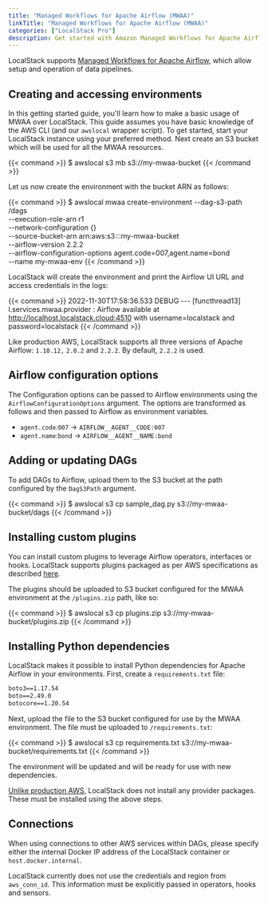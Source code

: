 ```yaml
---
title: "Managed Workflows for Apache Airflow (MWAA)"
linkTitle: "Managed Workflows for Apache Airflow (MWAA)"
categories: ["LocalStack Pro"]
description: Get started with Amazon Managed Workflows for Apache Airflow on LocalStack
---
```


LocalStack supports [Managed Workflows for Apache Airflow](https://aws.amazon.com/managed-workflows-for-apache-airflow/), which allow setup and operation of data pipelines.

## Creating and accessing environments

In this getting started guide, you'll learn how to make a basic usage of MWAA over LocalStack. This guide assumes you have basic knowledge of the AWS CLI (and our `awslocal` wrapper script). To get started, start your LocalStack instance using your preferred method. Next create an S3 bucket which will be used for all the MWAA resources.

{{< command >}}
$ awslocal s3 mb s3://my-mwaa-bucket
{{< /command >}}

Let us now create the environment with the bucket ARN as follows:

{{< command >}}
$ awslocal mwaa create-environment --dag-s3-path /dags \
        --execution-role-arn r1 \
        --network-configuration {} \
        --source-bucket-arn arn:aws:s3:::my-mwaa-bucket \
        --airflow-version 2.2.2 \
        --airflow-configuration-options agent.code=007,agent.name=bond \
        --name my-mwaa-env
{{< /command >}}

LocalStack will create the environment and print the Airflow UI URL and access credentials in the logs:

{{< command >}}
2022-11-30T17:58:36.533 DEBUG --- [functhread13] l.services.mwaa.provider   : Airflow available at http://localhost.localstack.cloud:4510 with username=localstack and password=localstack
{{< /command >}}

Like production AWS, LocalStack supports all three versions of Apache Airflow: `1.10.12,` `2.0.2` and `2.2.2`.
By default, `2.2.2` is used.

## Airflow configuration options

The Configuration options can be passed to Airflow environments using the `AirflowConfigurationOptions` argument. The options are transformed as follows and then passed to Airflow as environment variables.

- `agent.code`:`007` → `AIRFLOW__AGENT__CODE:007`
- `agent.name`:`bond` → `AIRFLOW__AGENT__NAME:bond`

## Adding or updating DAGs

To add DAGs to Airflow, upload them to the S3 bucket at the path configured by the `DagS3Path` argument.

{{< command >}}
$ awslocal s3 cp sample_dag.py s3://my-mwaa-bucket/dags
{{< /command >}}

## Installing custom plugins

You can install custom plugins to leverage Airflow operators, interfaces or hooks. LocalStack supports plugins packaged as per AWS specifications as described [here](https://docs.aws.amazon.com/mwaa/latest/userguide/configuring-dag-import-plugins.html#configuring-dag-plugins-test-create).

The plugins should be uploaded to S3 bucket configured for the MWAA environment at the `/plugins.zip` path, like so:

{{< command >}}
$ awslocal s3 cp plugins.zip s3://my-mwaa-bucket/plugins.zip
{{< /command >}}

## Installing Python dependencies

LocalStack makes it possible to install Python dependencies for Apache Airflow in your environments. First, create a `requirements.txt` file:

```txt
boto3==1.17.54
boto==2.49.0
botocore==1.20.54
```

Next, upload the file to the S3 bucket configured for use by the MWAA environment. The file must be uploaded to `/requirements.txt`:

{{< command >}}
$ awslocal s3 cp requirements.txt s3://my-mwaa-bucket/requirements.txt
{{< /command >}}

The environment will be updated and will be ready for use with new dependencies.

[Unlike production AWS](https://docs.aws.amazon.com/mwaa/latest/userguide/connections-packages.html), LocalStack does not install any provider packages.
These must be installed using the above steps.

## Connections

When using connections to other AWS services within DAGs, please specify either the internal Docker IP address of the LocalStack container or `host.docker.internal`.

LocalStack currently does not use the credentials and region from `aws_conn_id`.
This information must be explicitly passed in operators, hooks and sensors.
